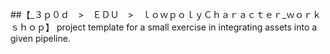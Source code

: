 ##【﻿_３ｐ０ｄ　>　ＥＤＵ　>　ｌｏｗｐｏｌｙＣｈａｒａｃｔｅｒ_ｗｏｒｋｓｈｏｐ】 
project template for a small exercise in integrating assets into a given pipeline.
